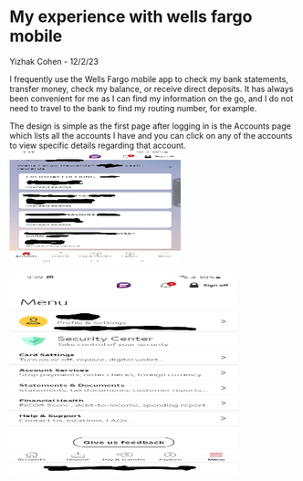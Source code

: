 # My experience with wells fargo mobile 
Yizhak Cohen - 12/2/23

I frequently use the Wells Fargo mobile app to check my bank statements, transfer money, check my balance, or receive direct deposits. It has always been convenient for me as I can find my information on the go, and I do not need to travel to the bank to find my routing number, for example. 

The design is simple as the first page after logging in is the Accounts page which lists all the accounts I have and you can click on any of the accounts to view specific details regarding that account. 
<img alt="Accounts_page" src="../assets/well_mod.jpg" width="300" height = "200"/>

<img alt="Menu_Page" src="../assets/wells_fargo_mod.jpg" width="400" height="350"/>
